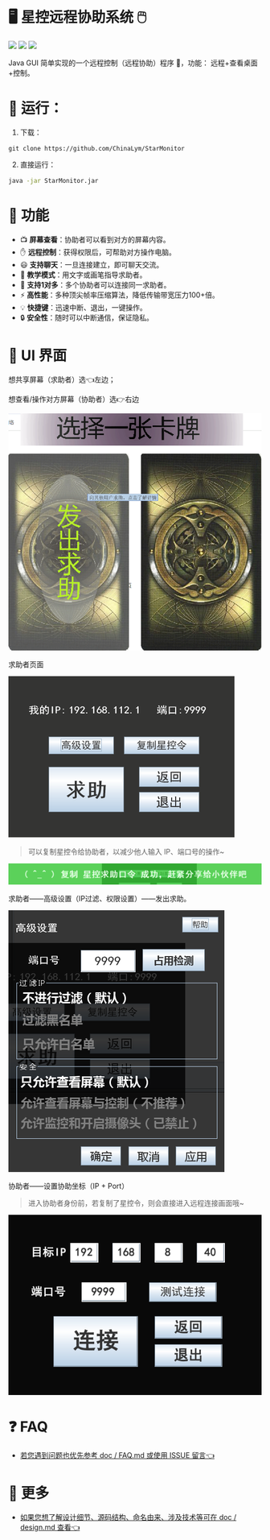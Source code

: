 # 🖥️ 星控远程协助系统 🖱️
[![](https://img.shields.io/badge/Java-1.8+-blue.svg)]()
[![](https://img.shields.io/badge/System-Windows/Linux/Mac-blue.svg)]()
[![](https://img.shields.io/badge/Author-lym-yellow.svg)](https://github.com/ChinaLym)

Java GUI 简单实现的一个远程控制（远程协助）程序 🎥，功能： 远程+查看桌面+控制。

# 🚀 运行：
1. 下载：
```
git clone https://github.com/ChinaLym/StarMonitor
```
2. 直接运行：
```bash
java -jar StarMonitor.jar
```

# 🌟 功能

* 📺 **屏幕查看**：协助者可以看到对方的屏幕内容。
* ✋ **远程控制**：获得权限后，可帮助对方操作电脑。
* 😃 **支持聊天**：一旦连接建立，即可聊天交流。
* 📐 **教学模式**：用文字或画笔指导求助者。
* 👥 **支持1对多**：多个协助者可以连接同一求助者。
* ⚡ **高性能**：多种顶尖帧率压缩算法，降低传输带宽压力100+倍。
* 💡 **快捷键**：迅速中断、退出，一键操作。
* 🔒 **安全性**：随时可以中断通信，保证隐私。

# 🎨 UI 界面
想共享屏幕（求助者）选👈左边；

想查看/操作对方屏幕（协助者）选👉右边

![starMonitorUI.jpg](doc/img/ui-select.png)

求助者页面

![ui-settings.png](doc/img/ui-settings.png)

> 可以复制星控令给协助者，以减少他人输入 IP、端口号的操作~

![ui-star-command.png](doc/img/ui-star-command.png)

求助者——高级设置（IP过滤、权限设置）——发出求助。

![ui-settings-advance.png](doc/img/ui-settings-advance.png)

协助者——设置协助坐标（IP + Port）
> 进入协助者身份前，若复制了星控令，则会直接进入远程连接画面哦~

![ui-connect.png](doc/img/ui-connect.png)

# ❓ FAQ
- [若您遇到问题也优先参考 doc / FAQ.md 或使用 ISSUE 留言👈](doc/FAQ.md)

# 🔬 更多

- [如果您想了解设计细节、源码结构、命名由来、涉及技术等可在 doc / design.md 查看👈](doc/design.md)
